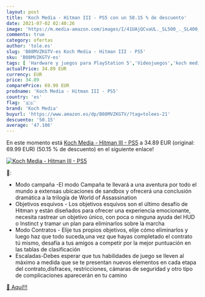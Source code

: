 ```yaml
---
layout: post
title: 'Koch Media - Hitman III - PS5 con un 50.15 % de descuento'
date: 2021-07-02 02:40:26
image: 'https://m.media-amazon.com/images/I/41UAjQCvaUL._SL500_._SL400_.jpg'
comments: true
category: ofertas
author: 'tole.es'
slug: 'B08MVZKGTV-es Koch Media - Hitman III - PS5'
sku: 'B08MVZKGTV-es'
tags: [ 'Hardware y juegos para PlayStation 5','Videojuegos','koch media','ps5', ]
actualPrice: 34.89 EUR
currency: EUR
price: 34.89
comparePrice: 69.99 EUR
prodname: 'Koch Media - Hitman III - PS5'
country: 'es'
flag: '🇪🇸'
brand: 'Koch Media'
buyurl: 'https://www.amazon.es/dp/B08MVZKGTV/?tag=tolees-21'
descuento: '50.15'
average: '47.106'
---
```


En este momento está [Koch Media - Hitman III - PS5](https://www.amazon.es/dp/B08MVZKGTV/?tag=tolees-21) a 34.89 EUR (original: 69.99 EUR) (50.15 %  de descuento) en el siguiente enlace!

[![Koch Media - Hitman III - PS5](https://m.media-amazon.com/images/I/41UAjQCvaUL._SL500_._SL400_.jpg)](https://www.amazon.es/dp/B08MVZKGTV/?tag=tolees-21)

🔎:

- Modo campaña -El modo Campaña te llevará a una aventura por todo el mundo a extensas ubicaciones de sandbox y ofrecerá una conclusión dramática a la trilogía de World of Assassination
- Objetivos esquivos - Los objetivos esquivos son el último desafío de Hitman y están diseñados para ofrecer una experiencia emocionante, necesita rastrear un objetivo único, con poca o ninguna ayuda del HUD o Instinct y tramar un plan para eliminarlos sobre la marcha
- Modo Contratos - Elije tus propios objetivos, elije cómo eliminarlos y luego haz que todo suceda,una vez que hayas completado el contrato tú mismo, desafía a tus amigos a competir por la mejor puntuación en las tablas de clasificación
- Escaladas-Debes esperar que tus habilidades de juego se lleven al máximo a medida que se te presentan nuevos elementos en cada etapa del contrato,disfraces, restricciones, cámaras de seguridad y otro tipo de complicaciones aparecerán en tu camino

[🛒 Aquí!!!](https://www.amazon.es/dp/B08MVZKGTV/?tag=tolees-21)
